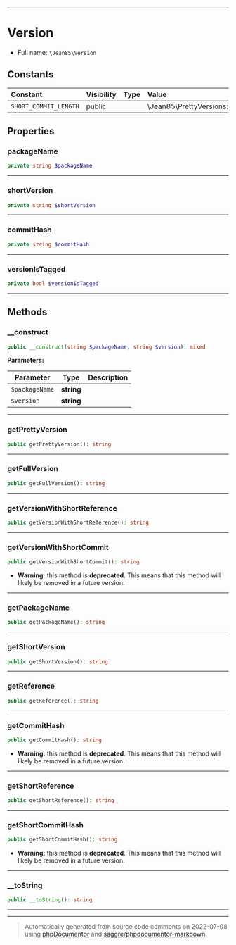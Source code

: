 ***

# Version





* Full name: `\Jean85\Version`


## Constants

| Constant | Visibility | Type | Value |
|:---------|:-----------|:-----|:------|
|`SHORT_COMMIT_LENGTH`|public| |\Jean85\PrettyVersions::SHORT_COMMIT_LENGTH|

## Properties


### packageName



```php
private string $packageName
```






***

### shortVersion



```php
private string $shortVersion
```






***

### commitHash



```php
private string $commitHash
```






***

### versionIsTagged



```php
private bool $versionIsTagged
```






***

## Methods


### __construct



```php
public __construct(string $packageName, string $version): mixed
```








**Parameters:**

| Parameter | Type | Description |
|-----------|------|-------------|
| `$packageName` | **string** |  |
| `$version` | **string** |  |




***

### getPrettyVersion



```php
public getPrettyVersion(): string
```











***

### getFullVersion



```php
public getFullVersion(): string
```











***

### getVersionWithShortReference



```php
public getVersionWithShortReference(): string
```











***

### getVersionWithShortCommit



```php
public getVersionWithShortCommit(): string
```






* **Warning:** this method is **deprecated**. This means that this method will likely be removed in a future version.






***

### getPackageName



```php
public getPackageName(): string
```











***

### getShortVersion



```php
public getShortVersion(): string
```











***

### getReference



```php
public getReference(): string
```











***

### getCommitHash



```php
public getCommitHash(): string
```






* **Warning:** this method is **deprecated**. This means that this method will likely be removed in a future version.






***

### getShortReference



```php
public getShortReference(): string
```











***

### getShortCommitHash



```php
public getShortCommitHash(): string
```






* **Warning:** this method is **deprecated**. This means that this method will likely be removed in a future version.






***

### __toString



```php
public __toString(): string
```











***


***
> Automatically generated from source code comments on 2022-07-08 using [phpDocumentor](http://www.phpdoc.org/) and [saggre/phpdocumentor-markdown](https://github.com/Saggre/phpDocumentor-markdown)
